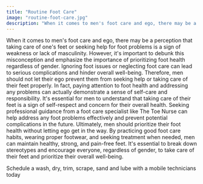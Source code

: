 ```yaml
---
title: "Routine Foot Care"
image: "routine-foot-care.jpg"
description: "When it comes to men's foot care and ego, there may be a perception that taking care of one's feet or seeking help for foot problems is a sign of weakness..."
---
```


When it comes to men's foot care and ego, there may be a perception that taking care of one's feet or seeking help for foot problems is a sign of weakness or lack of masculinity. However, it's important to debunk this misconception and emphasize the importance of prioritizing foot health regardless of gender. Ignoring foot issues or neglecting foot care can lead to serious complications and hinder overall well-being. Therefore, men should not let their ego prevent them from seeking help or taking care of their feet properly. In fact, paying attention to foot health and addressing any problems can actually demonstrate a sense of self-care and responsibility. It's essential for men to understand that taking care of their feet is a sign of self-respect and concern for their overall health. Seeking professional guidance from a foot care specialist like The Toe Nurse can help address any foot problems effectively and prevent potential complications in the future. Ultimately, men should prioritize their foot health without letting ego get in the way. By practicing good foot care habits, wearing proper footwear, and seeking treatment when needed, men can maintain healthy, strong, and pain-free feet. It's essential to break down stereotypes and encourage everyone, regardless of gender, to take care of their feet and prioritize their overall well-being.


Schedule a wash, dry, trim, scrape, sand and lube with a mobile technicians today
